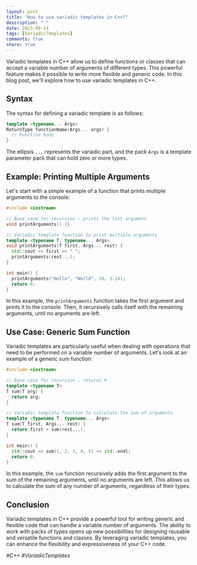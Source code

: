 ```yaml
---
layout: post
title: "How to use variadic templates in C++?"
description: " "
date: 2023-09-14
tags: [VariadicTemplates]
comments: true
share: true
---
```


Variadic templates in C++ allow us to define functions or classes that can accept a variable number of arguments of different types. This powerful feature makes it possible to write more flexible and generic code. In this blog post, we'll explore how to use variadic templates in C++.

## Syntax

The syntax for defining a variadic template is as follows:

```cpp
template <typename... Args>
ReturnType functionName(Args... args) {
  // Function body
}
```

The ellipsis `...` represents the variadic part, and the pack `Args` is a template parameter pack that can hold zero or more types.

## Example: Printing Multiple Arguments

Let's start with a simple example of a function that prints multiple arguments to the console:

```cpp
#include <iostream>

// Base case for recursion - prints the last argument
void printArguments() {}

// Variadic template function to print multiple arguments
template <typename T, typename... Args>
void printArguments(T first, Args... rest) {
  std::cout << first << " ";
  printArguments(rest...);
}

int main() {
  printArguments("Hello", "World", 10, 3.14);
  return 0;
}
```

In this example, the `printArguments` function takes the first argument and prints it to the console. Then, it recursively calls itself with the remaining arguments, until no arguments are left.

## Use Case: Generic Sum Function

Variadic templates are particularly useful when dealing with operations that need to be performed on a variable number of arguments. Let's look at an example of a generic sum function:

```cpp
#include <iostream>

// Base case for recursion - returns 0
template <typename T>
T sum(T arg) {
  return arg;
}

// Variadic template function to calculate the sum of arguments
template <typename T, typename... Args>
T sum(T first, Args... rest) {
  return first + sum(rest...);
}

int main() {
  std::cout << sum(1, 2, 3, 4, 5) << std::endl;
  return 0;
}
```

In this example, the `sum` function recursively adds the first argument to the sum of the remaining arguments, until no arguments are left. This allows us to calculate the sum of any number of arguments, regardless of their types.

## Conclusion

Variadic templates in C++ provide a powerful tool for writing generic and flexible code that can handle a variable number of arguments. The ability to work with packs of types opens up new possibilities for designing reusable and versatile functions and classes. By leveraging variadic templates, you can enhance the flexibility and expressiveness of your C++ code.

*#C++ #VariadicTemplates*
